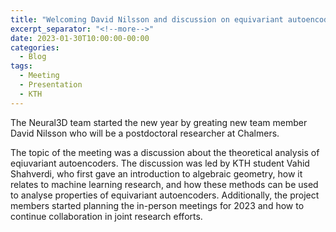 ```yaml
---
title: "Welcoming David Nilsson and discussion on equivariant autoencoders."
excerpt_separator: "<!--more-->"
date: 2023-01-30T10:00:00-00:00
categories:
  - Blog
tags:
  - Meeting
  - Presentation
  - KTH
---
```

The Neural3D team started the new year by greating new team member David Nilsson who will be a postdoctoral researcher at Chalmers.
<!--more-->
The topic of the meeting was a discussion about the theoretical analysis of eqiuvariant autoencoders.
The discussion was led by KTH student Vahid Shahverdi, who first gave an introduction to algebraic geometry, how it relates to machine learning research, and how these methods can be used to analyse properties of equivariant autoencoders.
Additionally, the project members started planning the in-person meetings for 2023 and how to continue collaboration in joint research efforts.